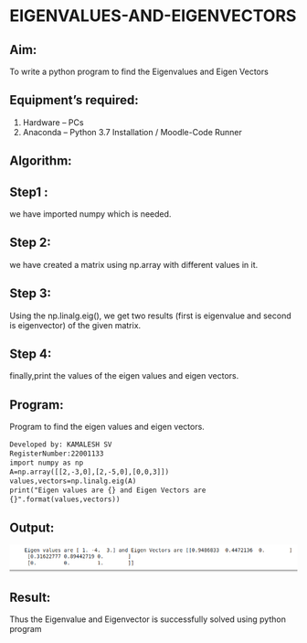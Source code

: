 # EIGENVALUES-AND-EIGENVECTORS
## Aim:
To write a python program to find the Eigenvalues and Eigen Vectors
## Equipment’s required:
1. 	Hardware – PCs
2. 	Anaconda – Python 3.7 Installation / Moodle-Code Runner
## Algorithm:
## Step1 : 
we have imported numpy which is needed.
## Step 2: 
we have created a matrix using np.array with different values in it.
## Step 3: 
Using the np.linalg.eig(), we get two results (first is eigenvalue and second is eigenvector) of the given matrix.
## Step 4: 
finally,print the values of the eigen values and eigen vectors.
## Program:
Program to find the eigen values and eigen vectors.
```
Developed by: KAMALESH SV
RegisterNumber:22001133
import numpy as np
A=np.array([[2,-3,0],[2,-5,0],[0,0,3]])
values,vectors=np.linalg.eig(A)
print("Eigen values are {} and Eigen Vectors are {}".format(values,vectors))
```
## Output:
![OUTPUT](./OUTPUT3.png)
## Result:
Thus the Eigenvalue and Eigenvector is successfully solved using python program
